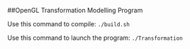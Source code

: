 ##OpenGL Transformation Modelling Program

Use this command to compile:
`./build.sh`

Use this command to launch the program:
`./Transformation`
